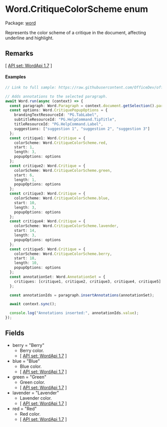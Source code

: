 # Word.CritiqueColorScheme enum

Package: [word](/en-us/javascript/api/word)

Represents the color scheme of a critique in the document, affecting underline and highlight.

## Remarks

[ [API set: WordApi 1.7](/en-us/javascript/api/requirement-sets/word/word-api-requirement-sets) ]

#### Examples
```TypeScript
// Link to full sample: https://raw.githubusercontent.com/OfficeDev/office-js-snippets/prod/samples/word/50-document/manage-annotations.yaml

// Adds annotations to the selected paragraph.
await Word.run(async (context) => {
  const paragraph: Word.Paragraph = context.document.getSelection().paragraphs.getFirst();
  const options: Word.CritiquePopupOptions = {
    brandingTextResourceId: "PG.TabLabel",
    subtitleResourceId: "PG.HelpCommand.TipTitle",
    titleResourceId: "PG.HelpCommand.Label",
    suggestions: ["suggestion 1", "suggestion 2", "suggestion 3"]
  };
  const critique1: Word.Critique = {
    colorScheme: Word.CritiqueColorScheme.red,
    start: 1,
    length: 3,
    popupOptions: options
  };
  const critique2: Word.Critique = {
    colorScheme: Word.CritiqueColorScheme.green,
    start: 6,
    length: 1,
    popupOptions: options
  };
  const critique3: Word.Critique = {
    colorScheme: Word.CritiqueColorScheme.blue,
    start: 10,
    length: 3,
    popupOptions: options
  };
  const critique4: Word.Critique = {
    colorScheme: Word.CritiqueColorScheme.lavender,
    start: 14,
    length: 3,
    popupOptions: options
  };
  const critique5: Word.Critique = {
    colorScheme: Word.CritiqueColorScheme.berry,
    start: 18,
    length: 10,
    popupOptions: options
  };
  const annotationSet: Word.AnnotationSet = {
    critiques: [critique1, critique2, critique3, critique4, critique5]
  };

  const annotationIds = paragraph.insertAnnotations(annotationSet);

  await context.sync();

  console.log("Annotations inserted:", annotationIds.value);
});
```

## Fields

- berry = "Berry"
  - Berry color.
  - [ [API set: WordApi 1.7](/en-us/javascript/api/requirement-sets/word/word-api-requirement-sets) ]
- blue = "Blue"
  - Blue color.
  - [ [API set: WordApi 1.7](/en-us/javascript/api/requirement-sets/word/word-api-requirement-sets) ]
- green = "Green"
  - Green color.
  - [ [API set: WordApi 1.7](/en-us/javascript/api/requirement-sets/word/word-api-requirement-sets) ]
- lavender = "Lavender"
  - Lavender color.
  - [ [API set: WordApi 1.7](/en-us/javascript/api/requirement-sets/word/word-api-requirement-sets) ]
- red = "Red"
  - Red color.
  - [ [API set: WordApi 1.7](/en-us/javascript/api/requirement-sets/word/word-api-requirement-sets) ]